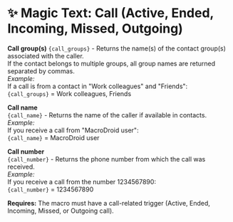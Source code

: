 # ✨ Magic Text: Call (Active, Ended, Incoming, Missed, Outgoing)

**Call group(s)**
`{call_groups}` - Returns the name(s) of the contact group(s) associated with the caller.  
If the contact belongs to multiple groups, all group names are returned separated by commas.  
*Example:*  
If a call is from a contact in "Work colleagues" and "Friends":  
`{call_groups}` = Work colleagues, Friends

**Call name**  
`{call_name}` - Returns the name of the caller if available in contacts.  
*Example:*  
If you receive a call from "MacroDroid user":  
`{call_name}` = MacroDroid user

**Call number**  
`{call_number}` - Returns the phone number from which the call was received.  
*Example:*  
If you receive a call from the number 1234567890:  
`{call_number}` = 1234567890

**Requires:** The macro must have a call-related trigger (Active, Ended, Incoming, Missed, or Outgoing call).
